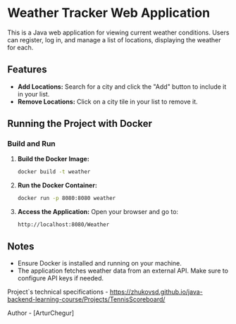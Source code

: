 # Weather Tracker Web Application

This is a Java web application for viewing current weather conditions. Users can register, log in, and manage a list of locations, displaying the weather for each.

## Features

- **Add Locations:** Search for a city and click the "Add" button to include it in your list.
- **Remove Locations:** Click on a city tile in your list to remove it.

## Running the Project with Docker

### Build and Run

1. **Build the Docker Image:**
    ```bash
    docker build -t weather
    ```

2. **Run the Docker Container:**
    ```bash
    docker run -p 8080:8080 weather
    ```

3. **Access the Application:**
   Open your browser and go to:
    ```
    http://localhost:8080/Weather
    ```

## Notes

- Ensure Docker is installed and running on your machine.
- The application fetches weather data from an external API. Make sure to configure API keys if needed.


Project`s technical specifications - https://zhukovsd.github.io/java-backend-learning-course/Projects/TennisScoreboard/

Author - [ArturChegur]
